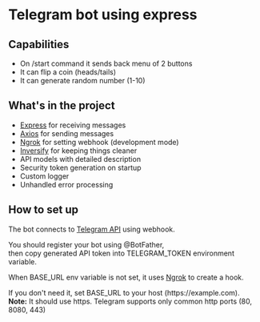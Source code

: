 # Telegram bot using express
## Capabilities
- On /start command it sends back menu of 2 buttons
- It can flip a coin (heads/tails)
- It can generate random number (1-10)

## What's in the project
- <a href="https://expressjs.com/">Express</a> for receiving messages
- <a href="https://axios-http.com/">Axios</a> for sending messages
- <a href="https://ngrok.com/">Ngrok</a> for setting webhook (development mode)
- <a href="https://inversify.io/">Inversify</a> for keeping things cleaner
- API models with detailed description
- Security token generation on startup
- Custom logger
- Unhandled error processing


## How to set up
<p>The bot connects to <a href="https://core.telegram.org/bots/api">Telegram API</a> using webhook.</p> 
<p>You should register your bot using @BotFather, 
<br>then copy generated API token into TELEGRAM_TOKEN environment variable.</p>
<p>When BASE_URL env variable is not set, it uses <a href="https://www.npmjs.com/package/ngrok">Ngrok</a> to create a hook.</p>
<p>If you don't need it, set BASE_URL to your host (https://example.com).
<br><strong>Note:</strong> It should use https. Telegram supports only common http ports (80, 8080, 443) </p>

